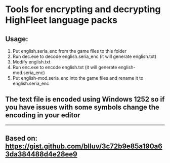 # Tools for encrypting and decrypting HighFleet language packs

## Usage:
1. Put english.seria_enc from the game files to this folder
2. Run dec.exe to decode english.seria_enc (it will generate english.txt)
3. Modify english.txt
4. Run enc.exe to encode english.txt (it will generate english-mod.seria_enc)
5. Put english-mod.seria_enc into the game files and rename it to english.seria_enc

## The text file is encoded using Windows 1252 so if you have issues with some symbols change the encoding in your editor
--- 
## Based on: https://gist.github.com/blluv/3c72b9e85a190a63da384488d4e28ee9